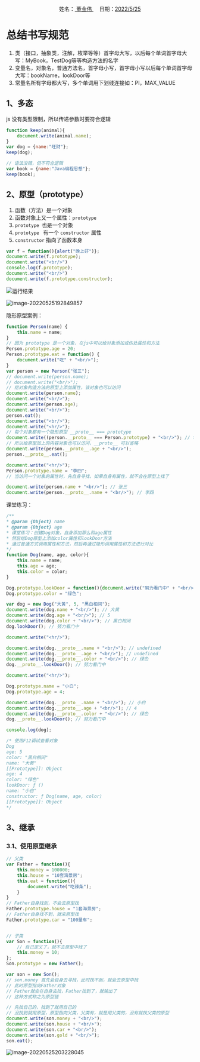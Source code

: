 <center>
    姓名：<u> 董金伟 </u>&nbsp;&nbsp;&nbsp;&nbsp;日期：<u>2022/5/25</u>
</center>

# 总结书写规范

1. 类（接口，抽象类，注解，枚举等等）首字母大写，以后每个单词首字母大写：MyBook，TestDog等等构造方法的名字
2. 变量名，对象名，普通方法名，首字母小写，首字母小写以后每个单词首字母大写：bookName，lookDoor等
3. 常量名所有字母都大写，多个单词用下划线连接如：PI，MAX_VALUE

## 1、多态

js 没有类型限制，所以传递参数时要符合逻辑

```javascript
function keep(animal){
    document.write(animal.name);
}
var dog = {name:"旺财"};
keep(dog);

// 语法没错，但不符合逻辑
var book = {name:"Java编程思想"};
keep(book);
```

## 2、原型（prototype）

1. 函数（方法）是一个对象
2. 函数对象上又一个属性：`prototype`
3. `prototype `也是一个对象
4. `prototype ` 有一个 `constructor` 属性
5. `constructor` 指向了函数本身

```javascript
var f = function(){alert("晚上好")};
document.write(f.prototype);
document.write("<br/>")
console.log(f.prototype);
document.write("<br/>")
document.write(f.prototype.constructor);
```

![运行结果](http://rca6dkxg8.hb-bkt.clouddn.com/temp/image-20220525192731542.png)

![image-20220525192849857](http://rca6dkxg8.hb-bkt.clouddn.com/temp/image-20220525192849857.png)

隐形原型案例：

```javascript
function Person(name) {
    this.name = name;
}
// 因为 prototype 是一个对象，在js中可以给对象添加或伤处属性和方法
Person.prototype.age = 20;
Person.prototype.eat = function() {
    document.write("吃" + "<br/>");
}
var person = new Person("张三");
// document.write(person.name);
// document.write("<br/>");
// 给对象构造方法的原型上添加属性，该对象也可以访问
document.write(person.name);
document.write("<br/>");
document.write(person.age);
document.write("<br/>");
person.eat();
document.write("<br/>");
document.write("<hr/>");
// 每个对象都有一个隐形原型 __proto__ === prototype
document.write((person.__proto__ === Person.prototype) + "<br/>"); // true
// 所以给原型加上的内容对象也可以访问，__proto__ 可以省略
document.write(person.__proto__.age + "<br/>");
person.__proto__.eat();

document.write("<hr/>");
Person.prototype.name = "李四";
// 当访问一个对象的属性时，先自身寻找，如果自身有属性，就不会在原型上找了

document.write(person.name + "<br/>"); // 张三
document.write(person.__proto__.name + "<br/>"); // 李四
```

课堂练习：

```javascript
/**
* @param {Object} name
* @param {Object} age
* 课堂练习：创建Dog对象，自身添加那么和age属性
* 然后给Dog原型上添加color属性和lookDoor方法
* 通过普通方式调用属性和方法，然后再通过隐形调用属性和方法进行对比
*/
function Dog(name, age, color){
    this.name = name;
    this.age = age;
    this.color = color;
}

Dog.prototype.lookDoor = function(){document.write("努力看门中" + "<br/>")}
Dog.prototype.color = "绿色"; 

var dog = new Dog("大黄", 5, "黑白相间");
document.write(dog.name + "<br/>"); // 大黄
document.write(dog.age + "<br/>"); // 5
document.write(dog.color + "<br/>"); // 黑白相间
dog.lookDoor(); // 努力看门中

document.write("<hr/>");

document.write(dog.__proto__.name + "<br/>"); // undefined
document.write(dog.__proto__.age + "<br/>"); // undefined
document.write(dog.__proto__.color + "<br/>"); // 绿色
dog.__proto__.lookDoor(); // 努力看门中

document.write("<hr/>");

Dog.prototype.name = "小白";
Dog.prototype.age = 4;

document.write(dog.__proto__.name + "<br/>"); // 小白
document.write(dog.__proto__.age + "<br/>"); // 4
document.write(dog.__proto__.color + "<br/>"); // 绿色
dog.__proto__.lookDoor(); // 努力看门中
```

```javascript
console.log(dog);

/* 使用F12调试查看对象
Dog
age: 5
color: "黑白相间"
name: "大黄"
[[Prototype]]: Object
age: 4
color: "绿色"
lookDoor: ƒ ()
name: "小白"
constructor: ƒ Dog(name, age, color)
[[Prototype]]: Object
*/
```

## 3、继承

### 3.1、使用原型继承

```javascript
// 父类
var Father = function(){
    this.money = 100000;
    this.house = "10套海景房";
    this.eat = function(){
        document.write("吃辣条");
    }
}
// Father自身找到，不会去原型找
Father.prototype.house = "1套海景房";
// Father自身找不到，就来原型找
Father.prototype.car = "100量车";


// 子类
var Son = function(){
    // 自己定义了，就不去原型中找了
    this.money = 10;
};
Son.prototype = new Father();

var son = new Son();
// son.money 首先会自身去寻找，此时找不到，就会去原型中找
// 此时原型指向Father对象
// Father就会在自身去找，Father找到了，就输出了
// 这种方式称之为原型链

// 先找自己的，找到了就用自己的
// 没找到就用原型，原型指向父类，父类有，就是用父类的，没有就找父类的原型
document.write(son.money + "<br/>");
document.write(son.house + "<br/>");
document.write(son.car + "<br/>");
document.write(son.gold + "<br/>");
son.eat();
```

![image-20220525203228045](http://rca6dkxg8.hb-bkt.clouddn.com/temp/image-20220525203228045.png)